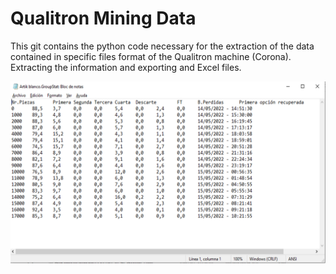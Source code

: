 # Qualitron Mining Data

This git contains the python code necessary for the extraction of the data contained in specific files format of the 
Qualitron machine (Corona). Extracting the information and exporting and Excel files.

![img.png](images/Example_format.png)



